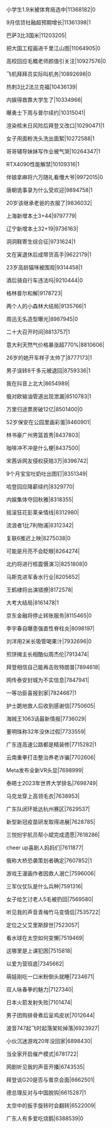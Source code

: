 小学生1.9米被体育局选中|11368182|0

9月信贷社融超预期增长|11361398|1

巴萨3比3国米|11203205|

把大国工程画进千里江山图|11064905|0

高校回应毛概老师颜值引关注|10927576|0

飞机拜拜员实际叫机务|10892698|0

热刺3比2法兰克福|10436139|

内娱得救靠大学生了|10334966|

曝勇士下周与普尔续约|10315041|

渲染核末日风险后拜登又改口|10290471|1

女子用面粉洗头洗出面絮|10272588|1

哥哥辅导妹妹写作业被气哭|10264347|1

RTX4090性能解禁|10109316|1

伴娘拿麻将六万随礼看懵大爷|9972015|0

唐朝诡事录为什么受欢迎|9894758|1

20岁该继承老爸的衣服了|9836032|

上海新增本土3+44|9797779|

辽宁新增本土32+19|9736163|

洞洞鞋寄生综合征|9731624|1

文在寅退休后成带货高手|9622179|1

23岁高龄猫咪被围观|9314458|1

酒后骑自行车违法吗|9210444|0

格林普尔和解|9178723|

两个人的小森林大结局|9135766|1

周迅无名造型曝光|8987945|0

二十大召开时间|8813757|1

意大利天然气价格暴涨超770%|8810606|

26岁的她开车样子太帅了|8777173|1

男子误转8千多元被退回|8759336|1

我在抖音上北大|8654989|

俄对欧输油管道出现泄漏|8510783|1

万里归途票房破12亿|8501400|0

52岁保安在公园里画彩蛋|8460901|

林书豪广州男篮首秀|8437803|

咖啡冲不冲是什么梗|8437500|

宋茜诉网友侵权获赔3万|8396742|

9个月宝宝吐奶吐出图钉|8351349|

哈登回应降薪续约|8329770|

内娱集体夺回秋雅|8318355|

摇滚狂花彭莱亲情线|8312980|

流浪者1比7利物浦|8312342|

复联6推迟上映|8275038|0

可能是月亮不会眨眼|8264274|

北约将进行核震慑演习|8251808|0

马斯克进军香水行业|8205652|

王鹤棣将出演错撩|8172578|

大考大结局|8161478|1

京东金融将停止转账服务|8115465|0

李宇春自曝患强直性脊柱炎|8098197|

刘洋用2米长吸管喝果汁|7932696|0

煎饼摊主长相酷似周杰伦|7913474|

拜登相信自己能再击败特朗普|7894618|

网传泰安封城为不实信息|7847941|

一等功臣喜报到家|7824687|1

护士跪地救人后收到感谢信|7750605|

海贼王1063话最新情报|7736029|

董明珠称32年没休过假|7733559|

广东连高速公路都是精装修|7715282|1

云南重拳打击整治养老诈骗|7702606|

Meta发布全新VR头显|7698999|

泰晤士2023年世界大学排名|7698749|

马克龙穿上高领毛衣|7638953|

广东队闭环抵达杭州赛区|7629537|

新型新冠疫苗研发取得进展|7628785|

三悦扮宇航员帮小斌完成遗愿|7618286|

cheer up喜剧人妈妈们|7611877|

俄称大桥恐袭策划者确定|7607852|1

游戏王漫画作者因救人溺亡|7596006|

三军仪仗队是什么兵种|7591316|

女子给乞讨老人5毛被扔回|7569580|

听见我的声音青梅竹马变情侣|7535722|

定位之父艾里斯辞世|7523057|

看水球在太空如何变懒|7519469|

这哪里是上课犯困|7515818|

以爱为营班底|7345662|

萌娃刚吃一口米粉倒头就睡|7234671|

双人咏春拳的魅力|7127340|

日本火箭发射失败|7101474|

男子团购排骨煮后呈鸡皮状|7012644|

波音747起飞时起落架轮掉落|6923927|

小伙沉迷游戏20年没回家|6898430|

当全家开启催产模式|6781722|

网剧听见我的声音开播|6743535|

拜登谈G20是否与普京会面|6662501|

德总理反对与中国脱钩|6615287|1

太空中的扳手旋转时会翻转|6522009|

广东人有多爱吃烧鹅|6388539|0

